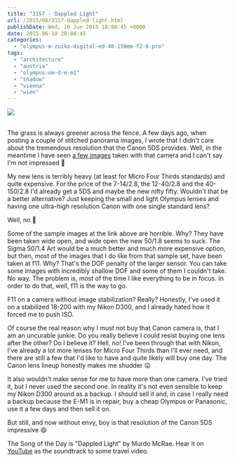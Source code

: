 ```yaml
---
title: "3157 - Dappled Light"
url: /2015/06/3157-dappled-light.html
publishDate: Wed, 10 Jun 2015 18:00:45 +0000
date: 2015-06-10 20:00:45
categories: 
  - "olympus-m-zuiko-digital-ed-40-150mm-f2-8-pro"
tags: 
  - "architecture"
  - "austria"
  - "olympus-om-d-e-m1"
  - "shadow"
  - "vienna"
  - "wien"
---
```

<div class="container">
<div class="center"><a target="_blank" href="https://d25zfm9zpd7gm5.cloudfront.net/1200x1200/2015/20150527_074902_lr.jpg"><img src="https://d25zfm9zpd7gm5.cloudfront.net/0600x0600/2015/20150527_074902_lr.jpg" /></a></div>
</div>
<br />

The grass is always greener across the fence. A few days ago, when posting a couple of stitched panorama images, I wrote that I didn't care about the tremendous resolution that the Canon 5DS provides. Well, in the meantime I have seen <a href="http://www.photographyblog.com/previews/canon_eos_5ds_photos/" target="_blank">a few images</a> taken with that camera and I can't say I'm not impressed 🙂

My new lens is terribly heavy (at least for Micro Four Thirds standards) and quite expensive. For the price of the 7-14/2.8, the 12-40/2.8 and the 40-150/2.8 I'd already get a 5DS and maybe the new nifty fifty. Wouldn't that be a better alternative? Just keeping the small and light Olympus lenses and having one ultra-high resolution Canon with one single standard lens?

Well, no 🙂

Some of the sample images at the link above are horrible. Why? They have been taken wide open, and wide open the new 50/1.8 seems to suck. The Sigma 50/1.4 Art would be a much better and much more expensive option, but then, most of the images that I do like from that sample set, have been taken at f11. Why? That's the DOF penalty of the larger sensor. You can take some images with incredibly shallow DOF and some of them I couldn't take. No way. The problem is, most of the time I like everything to be in focus. In order to do that, well, f11 is the way to go.

F11 on a camera without image stabilization? Really? Honestly, I've used it on a stabilized 18-200 with my Nikon D300, and I already hated how it forced me to push ISO. 

Of course the real reason why I must not buy that Canon camera is, that I am an uncurable junkie. Do you really believe I could resist buying one lens after the other? Do I believe it? Hell, no! I've been through that with Nikon, I've already a lot more lenses for Micro Four Thirds than I'll ever need, and there are still a few that I'd like to have and quite likely will buy one day. The Canon lens lineup honestly makes me shudder 😛

It also wouldn't make sense for me to have more than one camera. I've tried it, but I never used the second one. In reality it's not even sensible to keep my Nikon D300 around as a backup. I should sell it and, in case I really need a backup because the E-M1 is in repair, buy a cheap Olympus or Panasonic, use it a few days and then sell it on.

But still, and now without envy, boy is that resolution of the Canon 5DS impressive 😄

The Song of the Day is "Dappled Light" by Murdo McRae. Hear it on <a href="https://www.youtube.com/watch?v=6Dawa4QdJNE" target="_blank">YouTube</a> as the soundtrack to some travel video.
